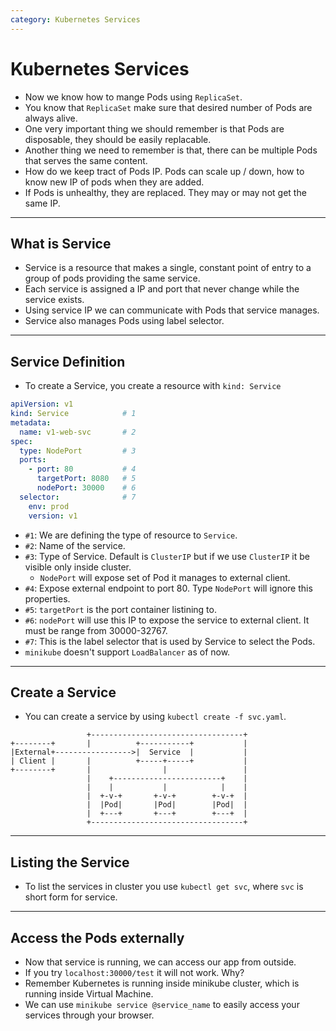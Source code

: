```yaml
---
category: Kubernetes Services
---
```


# Kubernetes Services

* Now we know how to mange Pods using `ReplicaSet`.
* You know that `ReplicaSet` make sure that desired number of Pods are always alive.
* One very important thing we should remember is that Pods are disposable, they should be easily replacable.
* Another thing we need to remember is that, there can be multiple Pods that serves the same content.
* How do we keep tract of Pods IP. Pods can scale up / down, how to know new IP of pods when they are added.
* If Pods is unhealthy, they are replaced. They may or may not get the same IP.

---
## What is Service
* Service is a resource that makes a single, constant point of entry to a group of pods providing the same service. 
* Each service is assigned a IP and port that never change while the service exists. 
* Using service IP we can communicate with Pods that service manages.
* Service also manages Pods using label selector.

---
## Service Definition
* To create a Service, you create a resource with `kind: Service`

```yaml
apiVersion: v1           
kind: Service            # 1
metadata:                
  name: v1-web-svc       # 2
spec:                    
  type: NodePort         # 3
  ports:                 
    - port: 80           # 4
      targetPort: 8080   # 5
      nodePort: 30000    # 6
  selector:              # 7
    env: prod            
    version: v1          
```
* `#1`: We are defining the type of resource to `Service`.
* `#2`: Name of the service.
* `#3`: Type of Service. Default is `ClusterIP` but if we use `ClusterIP` it be visible only inside cluster.
  * `NodePort` will expose set of Pod it manages to external client.
* `#4`: Expose external endpoint to port 80. Type `NodePort` will ignore this properties.
* `#5`: `targetPort` is the port container listining to.
* `#6`: `nodePort` will use this IP to expose the service to external client. It must be range from 30000-32767.
* `#7`: This is the label selector that is used by Service to select the Pods.
* `minikube` doesn't support `LoadBalancer` as of now.

---
## Create a Service
* You can create a service by using `kubectl create -f svc.yaml`.

```text
                 +----------------------------------+
+--------+       |          +-----------+           |
|External+----------------->|  Service  |           |
| Client |       |          +-----+-----+           |
+--------+       |                |                 |
                 |    +------------------------+    |
                 |    |           |            |    |
                 |  +-v-+       +-v-+        +-v-+  |
                 |  |Pod|       |Pod|        |Pod|  |
                 |  +---+       +---+        +---+  |
                 +----------------------------------+
```
---
## Listing the Service
* To list the services in cluster you use `kubectl get svc`, where `svc` is short form for service.

---
## Access the Pods externally
* Now that service is running, we can access our app from outside.
* If you try `localhost:30000/test` it will not work. Why?
* Remember Kubernetes is running inside minikube cluster, which is running inside Virtual Machine.
* We can use `minikube service @service_name` to easily access your services through your browser.